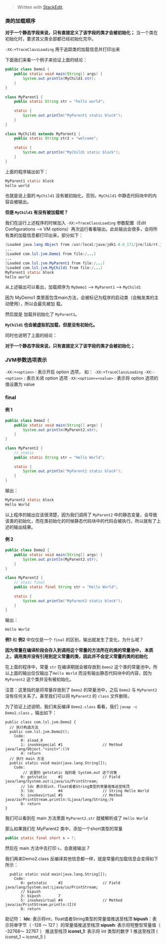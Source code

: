 


> Written with [StackEdit](https://stackedit.io/).


### 类的加载顺序
**对于一个静态字段来说，只有直接定义了该字段的类才会被初始化；**
当一个类在初始化时，要求其父类全部都已经初始化完毕。

`-XX:+TraceClassLoading` 用于追踪类的加载信息并打印出来

下面我们来看一个例子来验证上面的结论：
```java
public class Demo1 {  
    public static void main(String[] args) {  
        System.out.println(MyChild1.str);  
    }  
}  
  
class MyParent1 {  
    public static String str = "hello world";  
  
    static {  
        System.out.println("MyParent1 static block");  
    }  
}  
  
class MyChild1 extends MyParent1 {  
    public static String str2 = "welcome";  
  
    static {  
        System.out.println("MyChild1 static block");  
    }  
}
```

上面的程序输出如下：

```java
MyParent1 static block
hello world
```

也就是说上面的 `MyChild1` 没有被初始化，否则，`MyChild1` 中静态代码块中的内容会被输出。

**但是 `MyChild1` 有没有被加载呢？**

我们在运行上述程序的时候加入 `-XX:+TraceClassLoading` 参数配置（Edit Configurations --> VM options）再次运行看看输出。此处输出会很多，会将所有类的加载信息都打印出来，部分如下：

```java
[Loaded java.lang.Object from /usr/local/java/jdk1.8.0_171/jre/lib/rt.jar]
...
[Loaded com.lsl.jvm.Demo1 from file:/...]
...
[Loaded com.lsl.jvm.MyParent1 from file:/...]
[Loaded com.lsl.jvm.MyChild1 from file:/...]
MyParent1 static block
hello world
```

从上述输出可以看出，加载顺序为 `MyDemo1` --> `MyParent1` --> `MyChild1`

因为 MyDemo1 类里面包含main方法，会被标记为程序的启动类（会触发类的主动使用），所以会最先被加
载。

然后就是 加载并初始化了 `MyParent1`。

**`MyChild1` 也会被虚拟机加载，但是没有初始化。**

同时也说明了上面的结论：

**对于一个静态字段来说，只有直接定义了该字段的类才会被初始化；**

### JVM参数选项表示

`-XX:+<option>` : 表示开启 option 选项， 如： `-XX:+TraceClassLoading`
`-XX:-<option>` : 表示关闭 option 选项
`-XX:<option>=<value>` : 表示将 option 选项的值设置为 value



### final
#### 例 1
```java
public class Demo2 {  
    public static void main(String[] args) {  
        System.out.println(MyParent2.str);  
    }  
}  
  
class MyParent2 {  
	// static
    public static String str = "Hello World";  
  
    static {  
        System.out.println("MyParent2 static block");  
    }  
}
```
输出：

```java
MyParent2 static block
Hello World
```
以上程序的输出应该很清楚，因为我们调用了 `MyParent2` 中的静态变量，会导致该类的初始化，而在类初始化的时候静态代码块中的代码会被执行。所以就有了上述的输出结果。

#### 例 2
```java
public class Demo2 {  
    public static void main(String[] args) {  
        System.out.println(MyParent2.str);  
    }  
}  
  
class MyParent2 {  
	// staic final
    public static final String str = "Hello World";  
  
    static {  
        System.out.println("MyParent2 static block");  
    }  
}
```

输出：

```java
Hello World
```

**例1** 和 **例2** 中仅仅是一个 `final` 的区别，输出就发生了变化，为什么呢？


**因为常量在编译阶段会存入到调用这个常量的方法所在的类的常量池中，
本质上，调用类并没有引用到定义常量的类，因此并不会定义常量的类的初始化**

在上面的程序中，常量 `str` 在编译期就会被存放到 `Demo2` 这个类的常量池中。所以上面的输出仅仅输出了`Hello World` 而没有输出静态代码块中的内容，因为 `MyParent2` 这个类并没有被初始化。

注意：这里指的是将常量存放到了 `Demo2` 的常量池中，之后 `Demo2` 与 `MyParent2` 没有任何关系了。甚至我们可以将 `MyParent2` 的 `class` 文件删除。

为了验证上述说明，我们来反编译 `Demo2.class` 看看，我们 `javap -c Demo2.class` ，输出如下：

```shell
public class com.lsl.jvm.Demo2 {
  // 执行构造方法
  public com.lsl.jvm.Demo2();
    Code:
       0: aload_0
       1: invokespecial #1                  // Method java/lang/Object."<init>":()V
       4: return
  // 执行 main 方法
  public static void main(java.lang.String[]);
    Code:
	    // 这里的 getstatic 指的是 System.out 这个对象
       0: getstatic     #2                  // Field java/lang/System.out:Ljava/io/PrintStream;
       // ldc 表示将int，float或者String类型的常量值推送至栈顶
       3: ldc           #4                  // String Hello World
       5: invokevirtual #5                  // Method java/io/PrintStream.println:(Ljava/lang/String;)V
       8: return
}
```

我们可以看到在 main 方法里面  `MyParent2.str` 就被解析成了 `Hello World`

那么如果我们在 MyParent2 类中，添加一个short类型的常量
```java
public static final short s = 7;
```

然后在 main 方法中去打印 `s`，会直接输出 7

我们再来Demo2.class 反编译其他信息都一样，就是常量的加载信息会变得如下所示：

```shell
  public static void main(java.lang.String[]);
    Code:
       0: getstatic     #2                  // Field java/lang/System.out:Ljava/io/PrintStream;
       // bipush
       3: bipush        7
       5: invokevirtual #4                  // Method java/io/PrintStream.println:(I)V
       8: return
```

助记符：
**ldc**: 表示将int，float或者String类型的常量值推送至栈顶
**bipush**：表示将单字节（ -128  ～ 127 ）的常量值推送至栈顶
**sipush**: 表示将短整型常量值（ -32768～ 32767 ） 推送至栈顶
**iconst_1**: 表示将 int 类型的数字 1 推送至栈顶  ( iconst_1 ~ iconst_5 )
<!--stackedit_data:
eyJoaXN0b3J5IjpbMTI4NTQ3NjQxOSwxMjU1MjY2NDg5LC0xMD
QyMjkyMSwxOTQ4OTE4MTAzLDEwNzUxMTU4NTldfQ==
-->